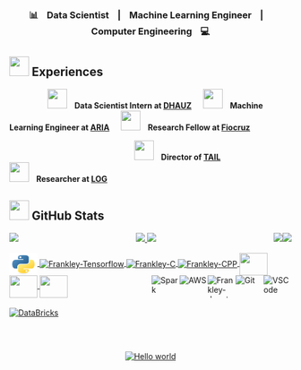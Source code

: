 <h3 align="center">
📊ㅤData Scientistㅤ|ㅤMachine Learning Engineerㅤ|ㅤComputer Engineeringㅤ💻 
</h3>

## <img src="https://i.giphy.com/media/v1.Y2lkPTc5MGI3NjExbjIzaTdxMWwwOXIyNHAyZWlqMnhhcGc2YW4ycG1uMmgxa2c1Z3d4OCZlcD12MV9pbnRlcm5hbF9naWZfYnlfaWQmY3Q9cw/oZR1sC5GhvtO1q88cd/giphy.gif" width="35px" height="35px"> Experiences
ㅤㅤㅤㅤㅤ
<img src="https://dhauz.com/wp-content/webp-express/webp-images/uploads/2021/04/qrtl-logo-rodape.png.webp" width="35px" height="35px">ㅤ**Data Scientist Intern at [DHAUZ](https://dhauz.com/)** 
ㅤ
<img src="https://avatars.githubusercontent.com/u/47752098?s=200&v=4" width="35px" height="35px">ㅤ**Machine Learning Engineer at [ARIA](https://aria.ci.ufpb.br/)**
ㅤ
<img src="https://media.licdn.com/dms/image/v2/C560BAQG5Iz2DDp_HLw/company-logo_100_100/company-logo_100_100/0/1630591259232/ffiocruz_logo?e=1740009600&v=beta&t=B936CjMGJ3PpUlBQQq5IOEoO6805OiCE3XxIxuUeHJw" width="35px" height="35px">ㅤ**Research Fellow at [Fiocruz](https://portal.fiocruz.br/)**

ㅤㅤㅤㅤㅤㅤㅤㅤㅤㅤㅤㅤㅤㅤㅤㅤㅤ
<img src="https://avatars.githubusercontent.com/u/69110584?s=200&v=4" width="35px" height="35px">ㅤ**Director of [TAIL](https://tail-tech.com/)**
ㅤㅤㅤㅤㅤㅤㅤ
<img src="https://media.licdn.com/dms/image/v2/C4E0BAQG8evs88hne8Q/company-logo_100_100-alternative/company-logo_100_100-alternative/0/1630621378226/log_ufpb_logo?e=1740009600&v=beta&t=Oy4ATuMFPOjqvvyeLdd9wQ_Qe7h93Z7_RFDJOboJI_o" width="35px" height="35px">ㅤ**Researcher at [LOG](https://www.linkedin.com/showcase/log-ufpb/posts/?feedView=all)**


## <img src="https://media.giphy.com/media/NTFD2nIyFU1EfUutt0/giphy.gif" width="35px" height="35px"> GitHub Stats
<a href="https://www.instagram.com/frankley.kaiky/"><img align="right" height="20" src="https://github.com/anirudhbelwadi/anirudhbelwadi/blob/master/images/insta.png">
<a href="https://www.linkedin.com/in/franky03/"><img align="right" height="20" src="https://github.com/anirudhbelwadi/anirudhbelwadi/blob/master/images/linkedin.png"> 


<div align="center">
  <a href="https://github.com/Franky03">
  <img height="160em" src="https://leetcard.jacoblin.cool/Franky03?border=0&radius=20&theme=dark"/>
  <img height="160em" src="https://github-readme-stats.vercel.app/api/top-langs/?username=Franky03&exclude_repo=PythonProjects&hide=scss,Procfile,R,Makefile,jupyter%20notebook&layout=compact&langs_count=8&theme=dark&hide_border=true"/>
  <img align="left" src = "https://github-profile-trophy.vercel.app/?username=Franky03&margin-w=10&no-bg=true&no-frame=true&title=Commit,Stars,Repositories,PR,Followers&theme=juicyfresh" />
</div>
 
<div style="display: inline_block"><br>
  <img align="center" alt="Frankley-Python" height="40" width="50" src="https://raw.githubusercontent.com/devicons/devicon/master/icons/python/python-original.svg">
  <img align="center" alt="Frankley-Tensorflow" height="40" width="50" src="https://cdn.jsdelivr.net/gh/devicons/devicon/icons/tensorflow/tensorflow-original.svg" />
  <img align="center" alt="Frankley-C" height="40" width="50" src="https://cdn.jsdelivr.net/gh/devicons/devicon/icons/c/c-original.svg">
  <img align="center" alt="Frankley-CPP" height="40" width="50" src="https://cdn.jsdelivr.net/gh/devicons/devicon/icons/cplusplus/cplusplus-original.svg" />
  <img  align="center" height="40" width="50" src="https://cdn.jsdelivr.net/gh/devicons/devicon@latest/icons/opencv/opencv-original.svg" />
<!--   <img align="center" alt="Frankley-HTML" height="40" width="50" src="https://raw.githubusercontent.com/devicons/devicon/master/icons/html5/html5-original.svg">
  <img align="center" alt="Frankley-CSS" height="40" width="50" src="https://raw.githubusercontent.com/devicons/devicon/master/icons/css3/css3-original.svg"> -->
  
  <img  align="center" height="40" width="50" src="https://cdn.jsdelivr.net/gh/devicons/devicon@latest/icons/postgresql/postgresql-original.svg" />
  <img  align="center" height="40" width="50" src="https://cdn.jsdelivr.net/gh/devicons/devicon@latest/icons/docker/docker-original.svg" />
  
  
  <img align="right" alt="VSCode" height="40" width="50" src="https://cdn.jsdelivr.net/gh/devicons/devicon/icons/vscode/vscode-original.svg" />
  <img align="right" alt="Git" height="40" width="50" src="https://cdn.jsdelivr.net/gh/devicons/devicon/icons/git/git-original.svg" />
  <img align="right" alt="Frankley-Jupyter" height="40" width="50" src="https://cdn.jsdelivr.net/gh/devicons/devicon/icons/jupyter/jupyter-original-wordmark.svg" />
  <img align="right" alt="AWS" height="40" width="50" src="https://cdn.jsdelivr.net/gh/devicons/devicon@latest/icons/amazonwebservices/amazonwebservices-plain-wordmark.svg" />
  <img align="right" alt="Spark" height="40" width="50" src="https://cdn.jsdelivr.net/gh/devicons/devicon@latest/icons/apachespark/apachespark-original-wordmark.svg" />        
</div>
<br/>
<div>
 <img align="center" alt="DataBricks" src="https://img.shields.io/badge/Databricks-FF3621?style=for-the-badge&logo=Databricks&logoColor=white">
</div>


  
  ##
 <!--
 ## <img src="https://media.giphy.com/media/mpM654sL8gJumwGmAn/giphy.gif" width="30px" height="30px"> Projects
 
 <ol>
  <li><a href="https://drive.google.com/drive/folders/18vl3rKPtNf8WDUjXhGFxxcx0QdJpPgPy">Data Science</a></li>
  <li><a href="https://github.com/Franky03/Computer-Vision">Computer Vision</a></li>
  <li><a href="https://linktr.ee/frankyy03">Web Development</a></li>
  <li><a href="https://github.com/Franky03/Ysera">Ysera</a></li>
  <li><a href="https://www.youtube.com/shorts/5RN0mQ5cIJ4">UG0</a></li>
</ol>
-->


        
<br/>
<p align="center">
 <img src="https://profile-counter.glitch.me/franky03/count.svg" alt="Hello world" />
</p>
 
